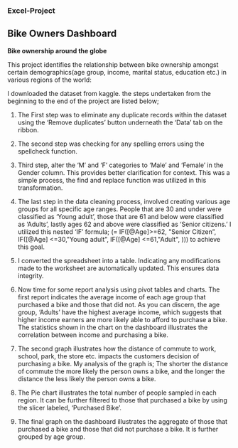### Excel-Project
## **Bike Owners Dashboard**
**Bike ownership around the globe**

This project identifies the relationship between bike ownership amongst certain demographics(age group, income, marital status, education etc.) in various regions of the world:

I downloaded the dataset from kaggle. the steps undertaken from the beginning to the end of the project are listed below;

1.	The First step was to eliminate any duplicate records within the dataset using the ‘Remove duplicates’ button underneath the ‘Data’ tab on the ribbon.

2.	The second step was checking for any spelling errors using the spellcheck function.

3.	Third step, alter the ‘M’ and ‘F’ categories to ‘Male’ and ‘Female’ in the Gender column. This provides better clarification for context. This was a simple process, the find and replace function was utilized in this transformation.

4.	The last step in the data cleaning process, involved creating various age groups for all specific age ranges.  People that are 30 and under were classified as ‘Young adult’, those that are 61 and below were classified as ‘Adults’, lastly ages 62 and above were classified as ‘Senior citizens.’ I utilized this nested ‘IF’ formula; (= IF([@Age]>=62, "Senior Citizen”, IF([@Age] <=30,"Young adult”, IF([@Age] <=61,"Adult", ))) to achieve this goal. 

5.	I converted the spreadsheet into a table. Indicating any modifications made to the worksheet are automatically updated. This ensures data integrity.

6.	Now time for some report analysis using pivot tables and charts. The first report indicates the average income of each age group that purchased a bike and those that did not.  As you can discern, the age group, ‘Adults’ have the highest average income, which suggests that higher income earners are more likely able to afford to purchase a bike. The statistics shown in the chart on the dashboard illustrates the correlation between income and purchasing a bike.

7.	The second graph illustrates how the distance of commute to work, school, park, the store etc.  impacts the customers decision of purchasing a bike. My analysis of the graph is; The shorter the distance of commute the more likely the person owns a bike, and the longer the distance the less likely the person owns a bike.

8.	The Pie chart illustrates the total number of people sampled in each region. It can be further filtered to those that purchased a bike by using the slicer labeled, ‘Purchased Bike’.

9.	The final graph on the dashboard illustrates the aggregate of those that purchased a bike and those that did not purchase a bike. It is further grouped by age group.






